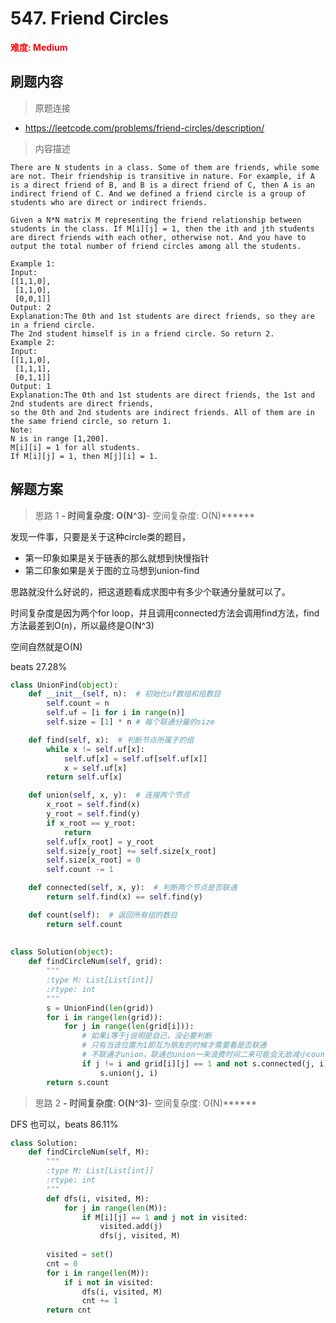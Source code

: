 # 547. Friend Circles

**<font color=red>难度: Medium</font>**

## 刷题内容

> 原题连接

* https://leetcode.com/problems/friend-circles/description/

> 内容描述

```
There are N students in a class. Some of them are friends, while some are not. Their friendship is transitive in nature. For example, if A is a direct friend of B, and B is a direct friend of C, then A is an indirect friend of C. And we defined a friend circle is a group of students who are direct or indirect friends.

Given a N*N matrix M representing the friend relationship between students in the class. If M[i][j] = 1, then the ith and jth students are direct friends with each other, otherwise not. And you have to output the total number of friend circles among all the students.

Example 1:
Input: 
[[1,1,0],
 [1,1,0],
 [0,0,1]]
Output: 2
Explanation:The 0th and 1st students are direct friends, so they are in a friend circle. 
The 2nd student himself is in a friend circle. So return 2.
Example 2:
Input: 
[[1,1,0],
 [1,1,1],
 [0,1,1]]
Output: 1
Explanation:The 0th and 1st students are direct friends, the 1st and 2nd students are direct friends, 
so the 0th and 2nd students are indirect friends. All of them are in the same friend circle, so return 1.
Note:
N is in range [1,200].
M[i][i] = 1 for all students.
If M[i][j] = 1, then M[j][i] = 1.
```

## 解题方案

> 思路 1
******- 时间复杂度: O(N^3)******- 空间复杂度: O(N)******

发现一件事，只要是关于这种circle类的题目，
- 第一印象如果是关于链表的那么就想到快慢指针
- 第二印象如果是关于图的立马想到union-find

思路就没什么好说的，把这道题看成求图中有多少个联通分量就可以了。

时间复杂度是因为两个for loop，并且调用connected方法会调用find方法，find方法最差到O(n)，所以最终是O(N^3)

空间自然就是O(N)

beats 27.28%


```python
class UnionFind(object):
    def __init__(self, n):  # 初始化uf数组和组数目
        self.count = n
        self.uf = [i for i in range(n)]
        self.size = [1] * n # 每个联通分量的size

    def find(self, x):  # 判断节点所属于的组
        while x != self.uf[x]:
            self.uf[x] = self.uf[self.uf[x]]
            x = self.uf[x]
        return self.uf[x]

    def union(self, x, y):  # 连接两个节点
        x_root = self.find(x)
        y_root = self.find(y)
        if x_root == y_root:
            return
        self.uf[x_root] = y_root
        self.size[y_root] += self.size[x_root]
        self.size[x_root] = 0
        self.count -= 1

    def connected(self, x, y):  # 判断两个节点是否联通
        return self.find(x) == self.find(y)

    def count(self):  # 返回所有组的数目
        return self.count  
    
    
class Solution(object):
    def findCircleNum(self, grid):
        """
        :type M: List[List[int]]
        :rtype: int
        """
        s = UnionFind(len(grid))
        for i in range(len(grid)):
            for j in range(len(grid[i])):
                # 如果i等于j说明是自己，没必要判断
                # 只有当该位置为1即互为朋友的时候才需要看是否联通
                # 不联通才union，联通也union一来浪费时间二来可能会无故减小count
                if j != i and grid[i][j] == 1 and not s.connected(j, i):
                    s.union(j, i)
        return s.count
```


> 思路 2
******- 时间复杂度: O(N^3)******- 空间复杂度: O(N)******


DFS 也可以，beats 86.11%

```python
class Solution:
    def findCircleNum(self, M):
        """
        :type M: List[List[int]]
        :rtype: int
        """
        def dfs(i, visited, M):
            for j in range(len(M)):
                if M[i][j] == 1 and j not in visited:
                    visited.add(j)
                    dfs(j, visited, M)
                    
        visited = set()
        cnt = 0
        for i in range(len(M)):
            if i not in visited:
                dfs(i, visited, M)
                cnt += 1
        return cnt
```




































